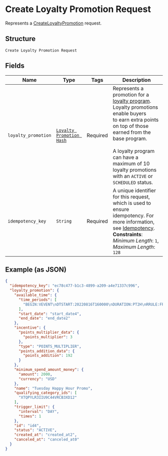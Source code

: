 
# Create Loyalty Promotion Request

Represents a [CreateLoyaltyPromotion](../../doc/api/loyalty.md#create-loyalty-promotion) request.

## Structure

`Create Loyalty Promotion Request`

## Fields

| Name | Type | Tags | Description |
|  --- | --- | --- | --- |
| `loyalty_promotion` | [`Loyalty Promotion Hash`](../../doc/models/loyalty-promotion.md) | Required | Represents a promotion for a [loyalty program](../../doc/models/loyalty-program.md). Loyalty promotions enable buyers<br>to earn extra points on top of those earned from the base program.<br><br>A loyalty program can have a maximum of 10 loyalty promotions with an `ACTIVE` or `SCHEDULED` status. |
| `idempotency_key` | `String` | Required | A unique identifier for this request, which is used to ensure idempotency. For more information,<br>see [Idempotency](https://developer.squareup.com/docs/build-basics/common-api-patterns/idempotency).<br>**Constraints**: *Minimum Length*: `1`, *Maximum Length*: `128` |

## Example (as JSON)

```json
{
  "idempotency_key": "ec78c477-b1c3-4899-a209-a4e71337c996",
  "loyalty_promotion": {
    "available_time": {
      "time_periods": [
        "BEGIN:VEVENT\nDTSTART:20220816T160000\nDURATION:PT2H\nRRULE:FREQ=WEEKLY;BYDAY=TU\nEND:VEVENT"
      ],
      "start_date": "start_date4",
      "end_date": "end_date2"
    },
    "incentive": {
      "points_multiplier_data": {
        "points_multiplier": 3
      },
      "type": "POINTS_MULTIPLIER",
      "points_addition_data": {
        "points_addition": 192
      }
    },
    "minimum_spend_amount_money": {
      "amount": 2000,
      "currency": "USD"
    },
    "name": "Tuesday Happy Hour Promo",
    "qualifying_category_ids": [
      "XTQPYLR3IIU9C44VRCB3XD12"
    ],
    "trigger_limit": {
      "interval": "DAY",
      "times": 1
    },
    "id": "id4",
    "status": "ACTIVE",
    "created_at": "created_at2",
    "canceled_at": "canceled_at0"
  }
}
```

